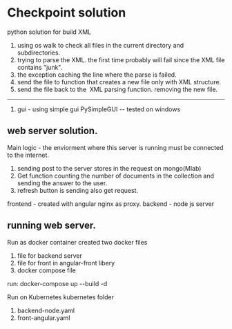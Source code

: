 # Checkpoint solution

python solution for build XML

1. using os walk to check all files in the current directory and subdirectories.
2. trying to parse the XML. the first time probably will fail since the XML file contains "junk".
3. the exception caching the line where the parse is failed.
4. send the file to function that creates a new file only with XML structure.
5. send the file back to the  XML parsing function. removing the new file.
----------------------------------------------------------------------------
1. gui - using simple gui PySimpleGUI -- tested on windows


web server solution.
--------------------------------------------------------------------------------
Main logic - the enviorment where this server is running must be connected to the internet.
1. sending post to the server stores in the request on mongo(Mlab)
2. Get function counting the number of documents in the collection and sending the answer to the user.
3. refresh button is sending also get request.

frontend - created with angular nginx as proxy.
backend - node js server 

running web server.
---------------------------------------------------------------------------------
Run as docker container
created two docker files 
1. file for backend server 
2. file for front in angular-front libery
3. docker compose file

run: docker-compose up --build -d


Run on Kubernetes 
kubernetes folder 
1. backend-node.yaml
2. front-angular.yaml



